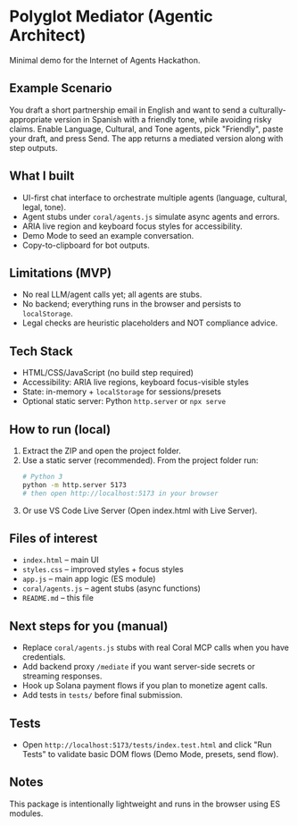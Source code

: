 # Polyglot Mediator (Agentic Architect)

Minimal demo for the Internet of Agents Hackathon.

## Example Scenario
You draft a short partnership email in English and want to send a culturally-appropriate version in Spanish with a friendly tone, while avoiding risky claims. Enable Language, Cultural, and Tone agents, pick "Friendly", paste your draft, and press Send. The app returns a mediated version along with step outputs.

## What I built
- UI-first chat interface to orchestrate multiple agents (language, cultural, legal, tone).
- Agent stubs under `coral/agents.js` simulate async agents and errors.
- ARIA live region and keyboard focus styles for accessibility.
- Demo Mode to seed an example conversation.
- Copy-to-clipboard for bot outputs.

## Limitations (MVP)
- No real LLM/agent calls yet; all agents are stubs.
- No backend; everything runs in the browser and persists to `localStorage`.
- Legal checks are heuristic placeholders and NOT compliance advice.

## Tech Stack
- HTML/CSS/JavaScript (no build step required)
- Accessibility: ARIA live regions, keyboard focus-visible styles
- State: in-memory + `localStorage` for sessions/presets
- Optional static server: Python `http.server` or `npx serve`

## How to run (local)
1. Extract the ZIP and open the project folder.
2. Use a static server (recommended). From the project folder run:
   ```bash
   # Python 3
   python -m http.server 5173
   # then open http://localhost:5173 in your browser
   ```
3. Or use VS Code Live Server (Open index.html with Live Server).

## Files of interest
- `index.html` – main UI
- `styles.css` – improved styles + focus styles
- `app.js` – main app logic (ES module)
- `coral/agents.js` – agent stubs (async functions)
- `README.md` – this file

## Next steps for you (manual)
- Replace `coral/agents.js` stubs with real Coral MCP calls when you have credentials.
- Add backend proxy `/mediate` if you want server-side secrets or streaming responses.
- Hook up Solana payment flows if you plan to monetize agent calls.
- Add tests in `tests/` before final submission.

## Tests
- Open `http://localhost:5173/tests/index.test.html` and click "Run Tests" to validate basic DOM flows (Demo Mode, presets, send flow).

## Notes
This package is intentionally lightweight and runs in the browser using ES modules.
